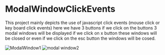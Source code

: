 # ModalWindowClickEvents
This project mainly depicts the use of javascript click events (mouse click or key board click events)
here we have 3 buttons if we click on the buttons 3 modal windows will be displayed if we click on x button these windows will be closed or even if we click on the esc button the windows will be cosed.

![ModalWindow1](https://github.com/DanthuluriSatya/ModalWindowClickEvents/assets/54783024/ec11282c-1d6b-4292-bd6c-733ded9a2752)
![modal window2](https://github.com/DanthuluriSatya/ModalWindowClickEvents/assets/54783024/719cffc6-efaf-4924-afc1-27ffb5947f2a)

